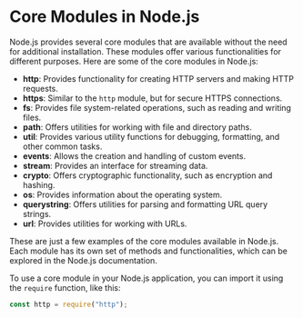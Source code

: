 # Core Modules in Node.js

Node.js provides several core modules that are available without the need for additional installation. These modules offer various functionalities for different purposes. Here are some of the core modules in Node.js:

- **http**: Provides functionality for creating HTTP servers and making HTTP requests.
- **https**: Similar to the `http` module, but for secure HTTPS connections.
- **fs**: Provides file system-related operations, such as reading and writing files.
- **path**: Offers utilities for working with file and directory paths.
- **util**: Provides various utility functions for debugging, formatting, and other common tasks.
- **events**: Allows the creation and handling of custom events.
- **stream**: Provides an interface for streaming data.
- **crypto**: Offers cryptographic functionality, such as encryption and hashing.
- **os**: Provides information about the operating system.
- **querystring**: Offers utilities for parsing and formatting URL query strings.
- **url**: Provides utilities for working with URLs.

These are just a few examples of the core modules available in Node.js. Each module has its own set of methods and functionalities, which can be explored in the Node.js documentation.

To use a core module in your Node.js application, you can import it using the `require` function, like this:

```javascript
const http = require("http");
```
